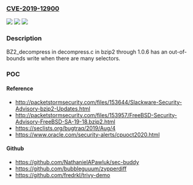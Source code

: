 ### [CVE-2019-12900](https://cve.mitre.org/cgi-bin/cvename.cgi?name=CVE-2019-12900)
![](https://img.shields.io/static/v1?label=Product&message=n%2Fa&color=blue)
![](https://img.shields.io/static/v1?label=Version&message=n%2Fa&color=blue)
![](https://img.shields.io/static/v1?label=Vulnerability&message=n%2Fa&color=brighgreen)

### Description

BZ2_decompress in decompress.c in bzip2 through 1.0.6 has an out-of-bounds write when there are many selectors.

### POC

#### Reference
- http://packetstormsecurity.com/files/153644/Slackware-Security-Advisory-bzip2-Updates.html
- http://packetstormsecurity.com/files/153957/FreeBSD-Security-Advisory-FreeBSD-SA-19-18.bzip2.html
- https://seclists.org/bugtraq/2019/Aug/4
- https://www.oracle.com/security-alerts/cpuoct2020.html

#### Github
- https://github.com/NathanielAPawluk/sec-buddy
- https://github.com/bubbleguuum/zypperdiff
- https://github.com/fredrkl/trivy-demo

